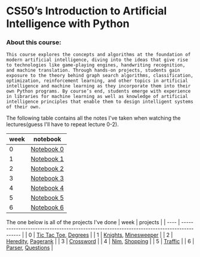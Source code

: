 # CS50’s Introduction to Artificial Intelligence with Python

### About this course:

    This course explores the concepts and algorithms at the foundation of modern artificial intelligence, diving into the ideas that give rise to technologies like game-playing engines, handwriting recognition, and machine translation. Through hands-on projects, students gain exposure to the theory behind graph search algorithms, classification, optimization, reinforcement learning, and other topics in artificial intelligence and machine learning as they incorporate them into their own Python programs. By course’s end, students emerge with experience in libraries for machine learning as well as knowledge of artificial intelligence principles that enable them to design intelligent systems of their own.

The following table contains all the notes I've taken when watching the lectures(guess I'll have to repeat lecture 0-2).

| week | notebook                                    |
| ---- | ------------------------------------------- |
| 0    | [Notebook 0](lecture0/material/notebook.md) |
| 1    | [Notebook 1](lecture1/material/notebook.md) |
| 2    | [Notebook 2](lecture2/material/notebook.md) |
| 3    | [Notebook 3](lecture3/material/notebook.md) |
| 4    | [Notebook 4](lecture4/material/notebook.md) |
| 5    | [Notebook 5](lecture5/material/notebook.md) |
| 6    | [Notebook 6](lecture6/material/notebook.md) |

The one below is all of the projects I've done
| week | projects                                                                                  |
| ---- | ----------------------------------------------------------------------------------------- |
| 0    | [Tic Tac Toe](lecture0/project/tictactoe), [Degrees](lecture0/project/degrees)            |
| 1    | [Knights](lecture1/project/knights), [Minesweeper](lecture1/project/Minesweeper)          |
| 2    | [Heredity](lecture2/project/heredity), [Pagerank](lecture2/project/pagerank)              |
| 3    | [Crossword](lecture3/project/crossword)                                                   |
| 4    | [Nim](lecture4/project/nim), [Shopping](lecture4/project/shopping)                        |
| 5    | [Traffic](lecture5/project/traffic)                                                       |
| 6    | [Parser](lecture6/project/parser), [Questions](lecture6/project/questions)                |
